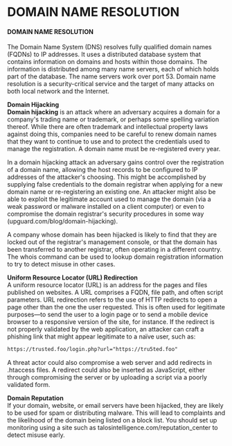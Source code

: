 # DOMAIN NAME RESOLUTION

#### DOMAIN NAME RESOLUTION

The Domain Name System (DNS) resolves fully qualified domain names (FQDNs) to IP addresses. It uses a distributed database system that contains information on domains and hosts within those domains. The information is distributed among many name servers, each of which holds part of the database. The name servers work over port 53. Domain name resolution is a security-critical service and the target of many attacks on both local network and the Internet.

**Domain Hijacking**  
**Domain hijacking** is an attack where an adversary acquires a domain for a company's trading name or trademark, or perhaps some spelling variation thereof. While there are often trademark and intellectual property laws against doing this, companies need to be careful to renew domain names that they want to continue to use and to protect the credentials used to manage the registration. A domain name must be re-registered every year.

In a domain hijacking attack an adversary gains control over the registration of a domain name, allowing the host records to be configured to IP addresses of the attacker's choosing. This might be accomplished by supplying false credentials to the domain registrar when applying for a new domain name or re-registering an existing one. An attacker might also be able to exploit the legitimate account used to manage the domain (via a weak password or malware installed on a client computer) or even to compromise the domain registrar's security procedures in some way (upguard.com/blog/domain-hijacking).

A company whose domain has been hijacked is likely to find that they are locked out of the registrar's management console, or that the domain has been transferred to another registrar, often operating in a different country. The whois command can be used to lookup domain registration information to try to detect misuse in other cases.

**Uniform Resource Locator (URL) Redirection**  
A uniform resource locator (URL) is an address for the pages and files published on websites. A URL comprises a FQDN, file path, and often script parameters. URL redirection refers to the use of HTTP redirects to open a page other than the one the user requested. This is often used for legitimate purposes—to send the user to a login page or to send a mobile device browser to a responsive version of the site, for instance. If the redirect is not properly validated by the web application, an attacker can craft a phishing link that might appear legitimate to a naïve user, such as:

```Markdown
https://trusted.foo/login.php?url="https://tru5ted.foo"
``` 

A threat actor could also compromise a web server and add redirects in .htaccess files. A redirect could also be inserted as JavaScript, either through compromising the server or by uploading a script via a poorly validated form.

**Domain Reputation**  
If your domain, website, or email servers have been hijacked, they are likely to be used for spam or distributing malware. This will lead to complaints and the likelihood of the domain being listed on a block list. You should set up monitoring using a site such as talosintelligence.com/reputation\_center to detect misuse early.